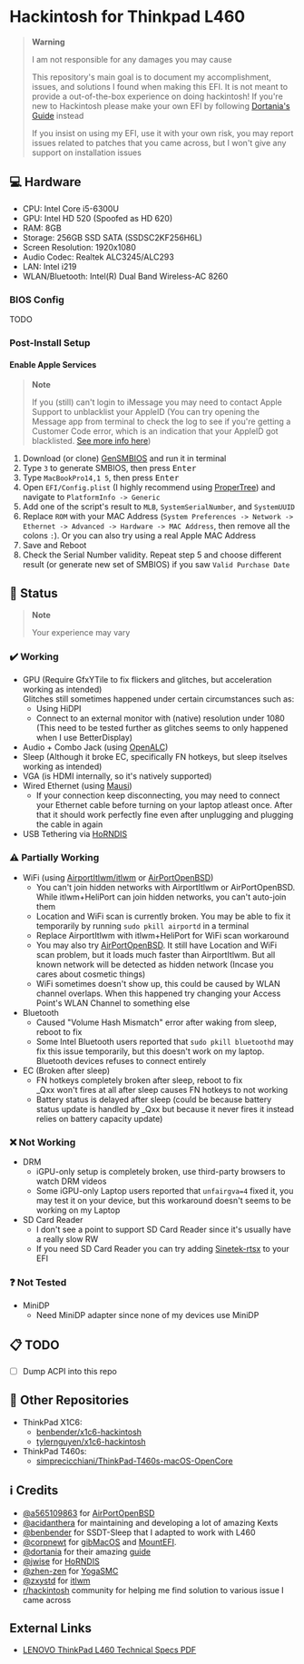 # Hackintosh for Thinkpad L460

> **Warning**
>
> I am not responsible for any damages you may cause
>
> This repository's main goal is to document my accomplishment, issues, and solutions I found when making this EFI. It is not meant to provide a out-of-the-box experience on doing hackintosh! If you're new to Hackintosh please make your own EFI by following [Dortania's Guide](https://dortania.github.io/) instead
>
> If you insist on using my EFI, use it with your own risk, you may report issues related to patches that you came across, but I won't give any support on installation issues

## 💻 Hardware
- CPU: Intel Core i5-6300U
- GPU: Intel HD 520 (Spoofed as HD 620)
- RAM: 8GB
- Storage: 256GB SSD SATA (SSDSC2KF256H6L)
- Screen Resolution: 1920x1080
- Audio Codec: Realtek ALC3245/ALC293
- LAN: Intel i219
- WLAN/Bluetooth: Intel(R) Dual Band Wireless-AC 8260

### BIOS Config

TODO

### Post-Install Setup

#### Enable Apple Services

> **Note**
>
> If you (still) can't login to iMessage you may need to contact Apple Support to unblacklist your AppleID (You can try opening the Message app from terminal to check the log to see if you're getting a Customer Code error, which is an indication that your AppleID got blacklisted. [See more info here](https://dortania.github.io/OpenCore-Post-Install/universal/iservices.html#customer-code-error))

1. Download (or clone) [GenSMBIOS](https://github.com/corpnewt/GenSMBIOS) and run it in terminal
2. Type `3` to generate SMBIOS, then press <kbd>Enter</kbd>
3. Type `MacBookPro14,1 5`, then press <kbd>Enter</kbd>
4. Open `EFI/Config.plist` (I highly recommend using [ProperTree](https://github.com/corpnewt/ProperTree)) and navigate to `PlatformInfo -> Generic`
5. Add one of the script's result to `MLB`, `SystemSerialNumber`, and `SystemUUID`
7. Replace `ROM` with your MAC Address (`System Preferences -> Network -> Ethernet -> Advanced -> Hardware -> MAC Address`, then remove all the colons `:`). Or you can also try using a real Apple MAC Address
8. Save and Reboot
9. Check the Serial Number validity. Repeat step 5 and choose different result (or generate new set of SMBIOS) if you saw `Valid Purchase Date`

## 🔧 Status

> **Note**
>
> Your experience may vary

### ✔️ Working
- GPU (Require GfxYTile to fix flickers and glitches, but acceleration working as intended)  
  Glitches still sometimes happened under certain circumstances such as:
  - Using HiDPI
  - Connect to an external monitor with (native) resolution under 1080 (This need to be tested further as glitches seems to only happened when I use BetterDisplay)
- Audio + Combo Jack (using [OpenALC](https://github.com/acidanthera/AppleALC))
- Sleep (Although it broke EC, specifically FN hotkeys, but sleep itselves working as intended)
- VGA (is HDMI internally, so it's natively supported)
- Wired Ethernet (using [Mausi](https://www.tonymacx86.com/resources/intelmausi.499/))
  - If your connection keep disconnecting, you may need to connect your Ethernet cable before turning on your laptop atleast once. After that it should work perfectly fine even after unplugging and plugging the cable in again
- USB Tethering via [HoRNDIS](https://github.com/jwise/HoRNDIS)

### ⚠️ Partially Working
- WiFi (using [AirportItlwm/itlwm](https://github.com/OpenIntelWireless/itlwm) or [AirPortOpenBSD](https://github.com/a565109863/AirPortOpenBSD))  
  - You can't join hidden networks with AirportItlwm or AirPortOpenBSD. While itlwm+HeliPort can join hidden networks, you can't auto-join them
  - Location and WiFi scan is currently broken. You may be able to fix it temporarily by running `sudo pkill airportd` in a terminal
  - Replace AirportItlwm with itlwm+HeliPort for WiFi scan workaround
  - You may also try [AirPortOpenBSD](https://github.com/a565109863/AirPortOpenBSD). It still have Location and WiFi scan problem, but it loads much faster than AirportItlwm. But all known network will be detected as hidden network (Incase you cares about cosmetic things)
  - WiFi sometimes doesn't show up, this could be caused by WLAN channel overlaps. When this happened try changing your Access Point's WLAN Channel to something else
- Bluetooth  
  - Caused "Volume Hash Mismatch" error after waking from sleep, reboot to fix
  - Some Intel Bluetooth users reported that `sudo pkill bluetoothd` may fix this issue temporarily, but this doesn't work on my laptop. Bluetooth devices refuses to connect entirely
- EC (Broken after sleep)
  - FN hotkeys completely broken after sleep, reboot to fix  
    \_Qxx won't fires at all after sleep causes FN hotkeys to not working
  - Battery status is delayed after sleep (could be because battery status update is handled by \_Qxx but because it never fires it instead relies on battery capacity update)

### ❌ Not Working
- DRM
  - iGPU-only setup is completely broken, use third-party browsers to watch DRM videos
  - Some iGPU-only Laptop users reported that `unfairgva=4` fixed it, you may test it on your device, but this workaround doesn't seems to be working on my Laptop
- SD Card Reader
  - I don't see a point to support SD Card Reader since it's usually have a really slow RW
  - If you need SD Card Reader you can try adding [Sinetek-rtsx](https://github.com/cholonam/Sinetek-rtsx) to your EFI

### ❓ Not Tested
- MiniDP
  - Need MiniDP adapter since none of my devices use MiniDP

## 📋 TODO
- [ ] Dump ACPI into this repo

## 📂 Other Repositories
- ThinkPad X1C6:
  - [benbender/x1c6-hackintosh](https://github.com/benbender/x1c6-hackintosh)
  - [tylernguyen/x1c6-hackintosh](https://github.com/tylernguyen/x1c6-hackintosh)
- ThinkPad T460s:
  - [simprecicchiani/ThinkPad-T460s-macOS-OpenCore](https://github.com/simprecicchiani/ThinkPad-T460s-macOS-OpenCore)

## ℹ️ Credits
- [@a565109863](https://gitee.com/a565109863) for [AirPortOpenBSD](https://gitee.com/a565109863/AirPortOpenBSD)
- [@acidanthera](https://github.com/acidanthera) for maintaining and developing a lot of amazing Kexts
- [@benbender](https://github.com/benbender) for SSDT-Sleep that I adapted to work with L460
- [@corpnewt](https://github.com/corpnewt) for [gibMacOS](https://github.com/corpnewt/gibMacOS) and [MountEFI](https://github.com/corpnewt/MountEFI).
- [@dortania](https://github.com/dortania) for their amazing [guide](https://dortania.github.io)
- [@jwise](https://github.com/jwise) for [HoRNDIS](https://github.com/jwise/HoRNDIS)
- [@zhen-zen](https://github.com/zhen-zen) for [YogaSMC](https://github.com/zhen-zen/YogaSMC)
- [@zxystd](https://github.com/zxystd) for [itlwm](https://github.com/OpenIntelWireless/itlwm)
- [r/hackintosh](https://www.reddit.com/r/hackintosh) community for helping me find solution to various issue I came across

## External Links
- [LENOVO ThinkPad L460 Technical Specs PDF](https://psref.lenovo.com/syspool/Sys/PDF/ThinkPad/ThinkPad_L460/ThinkPad_L460_Spec.PDF)
